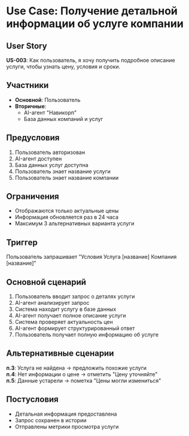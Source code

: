 # Use Case: Получение детальной информации об услуге компании

## User Story
**US-003**: Как пользователь, я хочу получить подробное описание услуги, чтобы узнать цену, условия и сроки.

## Участники
- **Основной**: Пользователь
- **Вторичные**:
  - AI-агент "Навикорп"
  - База данных компаний и услуг

## Предусловия
1. Пользователь авторизован
2. AI-агент доступен
3. База данных услуг доступна
4. Пользователь знает название услуги
5. Пользователь знает название компании

## Ограничения
- Отображаются только актуальные цены
- Информация обновляется раз в 24 часа
- Максимум 3 альтернативных варианта услуги

## Триггер
Пользователь запрашивает "Условия Услуга [название] Компания [название]"

## Основной сценарий
1. Пользователь вводит запрос о деталях услуги
2. AI-агент анализирует запрос
3. Система находит услугу в базе данных
4. AI-агент получает полное описание услуги
5. Система проверяет актуальность цен
6. AI-агент формирует структурированный ответ
7. Пользователь получает полную информацию об услуге

## Альтернативные сценарии
**п.3**: Услуга не найдена → предложить похожие услуги  
**п.4**: Нет информации о цене → отметить "Цену уточняйте"  
**п.5**: Данные устарели → пометка "Цены могли измениться"

## Постусловия
- Детальная информация предоставлена
- Запрос сохранен в истории
- Отправлены метрики просмотра услуги
